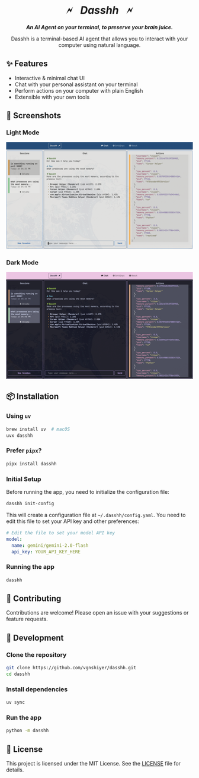 <div align="center">

# 🗲 &nbsp; *Dasshh* &nbsp; 🗲

***An AI Agent on your terminal, to preserve your brain juice.***

Dasshh is a terminal-based AI agent that allows you to interact with your computer using natural language.

</div>

## ✨ Features 

- Interactive & minimal chat UI
- Chat with your personal assistant on your terminal
- Perform actions on your computer with plain English
- Extensible with your own tools

## 📸 Screenshots

### Light Mode
<img src="assets/demo.png" alt="Dasshh Demo" width="800">

### Dark Mode
<img src="assets/demo2.png" alt="Dasshh Demo2" width="800">

## 📦 Installation

### Using `uv`

```bash
brew install uv  # macOS
uvx dasshh
```

### Prefer `pipx`?

```bash
pipx install dasshh
```

### Initial Setup

Before running the app, you need to initialize the configuration file:

```bash
dasshh init-config
```

This will create a configuration file at `~/.dasshh/config.yaml`. You need to edit this file to set your API key and other preferences:

```yaml
# Edit the file to set your model API key
model:
  name: gemini/gemini-2.0-flash
  api_key: YOUR_API_KEY_HERE
```

### Running the app

```bash
dasshh
```

## 🤝 Contributing

Contributions are welcome! Please open an issue with your suggestions or feature requests.

## 🧰 Development

### Clone the repository

```bash
git clone https://github.com/vgnshiyer/dasshh.git
cd dasshh
```

### Install dependencies

```bash
uv sync
```

### Run the app

```bash
python -m dasshh
```

## 📝 License

This project is licensed under the MIT License. See the [LICENSE](LICENSE) file for details.


